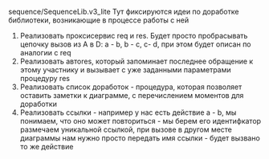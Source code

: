 sequence/SequenceLib.v3_lite
Тут фиксируются идеи по доработке библиотеки, возникающие в процессе работы с ней
1. Реализовать проксисервис req и res. Будет просто пробрасывать цепочку вызов из А в D: a - b, b - c, c- d, при этом будет описан по аналогии с req
2. Реализовать автоres, который запоминает последнее обращение к этому участнику и вызывает с уже заданными параметрами процедуру res
3. Реализовать список доработок - процедура, которая позволяет оставить заметки к диаграмме, с перечислением моментов для доработки
4. Реализовать ссылки - например у нас есть действие a - b, мы понимаем, что оно может повториться - мы берем его идентифкатор размечаем уникальной ссылкой, при вызове в другом месте диаграммы нам нужно просто передать имя ссылки - будет вызвано то же действие